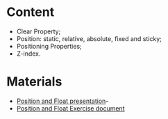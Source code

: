 # Content
- Clear Property;
- Position: static, relative, absolute, fixed and sticky;
- Positioning Properties;
- Z-index.

# Materials
- [Position and Float presentation](https://github.com/TheStormWeaver/Front-End/files/7309349/05.Position-Float.pptx)- 
- [Position and Float Exercise document](https://github.com/TheStormWeaver/Front-End/files/7309350/05.Position-Float-Exercise.docx)
